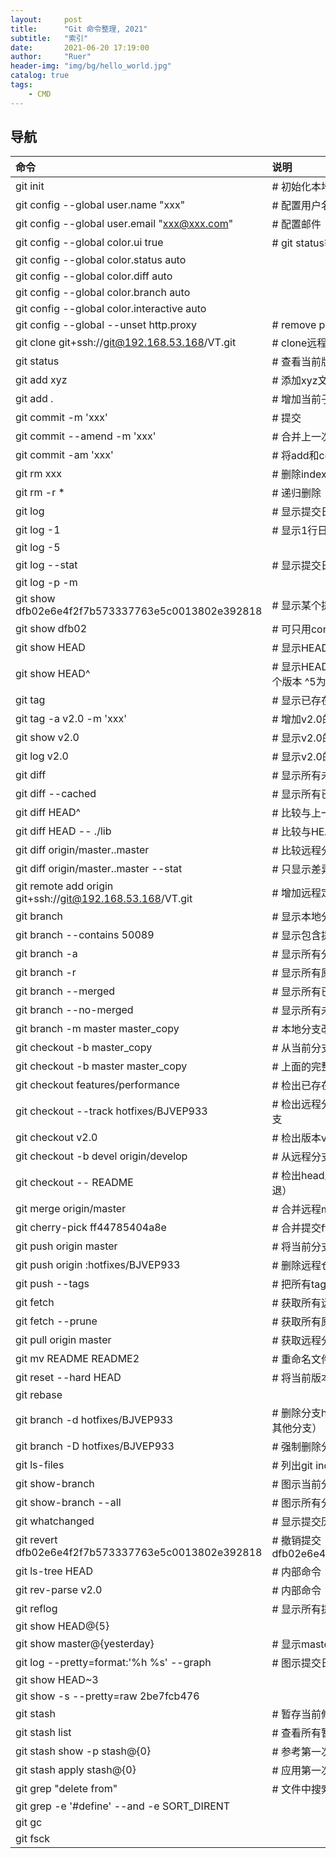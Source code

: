 ```yaml
---
layout:     post
title:      "Git 命令整理, 2021"
subtitle:   "索引"
date:       2021-06-20 17:19:00
author:     "Ruer"
header-img: "img/bg/hello_world.jpg"
catalog: true
tags:
    - CMD
---
```


## 导航

| 命令 | 说明 |
| :--- | :--- |
| git init                                                  | # 初始化本地git仓库（创建新仓库）|
| git config --global user.name "xxx"                       | # 配置用户名|
| git config --global user.email "xxx@xxx.com"              | # 配置邮件|
| git config --global color.ui true                         | # git status等命令自动着色|
| git config --global color.status auto| |
| git config --global color.diff auto| |
| git config --global color.branch auto| |
| git config --global color.interactive auto| |
| git config --global --unset http.proxy                    | # remove  proxy configuration on git |
| git clone git+ssh://git@192.168.53.168/VT.git             | # clone远程仓库 |
| git status                                                | # 查看当前版本状态（是否修改） |
| git add xyz                                               | # 添加xyz文件至index |
| git add .                                                 | # 增加当前子目录下所有更改过的文件至index | 
| git commit -m 'xxx'                                       | # 提交| 
| git commit --amend -m 'xxx'                               | # 合并上一次提交（用于反复修改）| 
| git commit -am 'xxx'                                      | # 将add和commit合为一步| 
| git rm xxx                                                | # 删除index中的文件| 
| git rm -r *                                               | # 递归删除| 
| git log                                                   | # 显示提交日志| 
| git log -1                                                | # 显示1行日志 -n为n行| 
| git log -5| | 
| git log --stat                                            | # 显示提交日志及相关变动文件| 
| git log -p -m| | 
| git show dfb02e6e4f2f7b573337763e5c0013802e392818         | # 显示某个提交的详细内容| 
| git show dfb02                                            | # 可只用commitid的前几位| 
| git show HEAD                                             | # 显示HEAD提交日志| 
| git show HEAD^                                            | # 显示HEAD的父（上一个版本）的提交日志 ^^ 为上两个版本 ^5为上5个版本 |
| git tag                                                   | # 显示已存在的tag|
| git tag -a v2.0 -m 'xxx'                                  | # 增加v2.0的tag|
| git show v2.0                                             | # 显示v2.0的日志及详细内容|
| git log v2.0                                              | # 显示v2.0的日志|
| git diff                                                  | # 显示所有未添加至index的变更|
| git diff --cached                                         | # 显示所有已添加index但还未commit的变更|
| git diff HEAD^                                            | # 比较与上一个版本的差异|
| git diff HEAD -- ./lib                                    | # 比较与HEAD版本lib目录的差异|
| git diff origin/master..master                            | # 比较远程分支master上有本地分支master上没有的|
| git diff origin/master..master --stat                     | # 只显示差异的文件，不显示具体内容|
| git remote add origin git+ssh://git@192.168.53.168/VT.git | # 增加远程定义（用于push/pull/fetch）|
| git branch                                                | # 显示本地分支|
| git branch --contains 50089                               | # 显示包含提交50089的分支|
| git branch -a                                             | # 显示所有分支|
| git branch -r                                             | # 显示所有原创分支|
| git branch --merged                                       | # 显示所有已合并到当前分支的分支|
| git branch --no-merged                                    | # 显示所有未合并到当前分支的分支|
| git branch -m master master_copy                          | # 本地分支改名|
| git checkout -b master_copy                               | # 从当前分支创建新分支master_copy并检出|
| git checkout -b master master_copy                        | # 上面的完整版|
| git checkout features/performance                         | # 检出已存在的features/performance分支|
| git checkout --track hotfixes/BJVEP933                    | # 检出远程分支hotfixes/BJVEP933并创建本地跟踪分支|
| git checkout v2.0                                         | # 检出版本v2.0|
| git checkout -b devel origin/develop                      | # 从远程分支develop创建新本地分支devel并检出|
| git checkout -- README                                    | # 检出head版本的README文件（可用于修改错误回退）|
| git merge origin/master                                   | # 合并远程master分支至当前分支|
| git cherry-pick ff44785404a8e                             | # 合并提交ff44785404a8e的修改|
| git push origin master                                    | # 将当前分支push到远程master分支|
| git push origin :hotfixes/BJVEP933                        | # 删除远程仓库的hotfixes/BJVEP933分支|
| git push --tags                                           | # 把所有tag推送到远程仓库|
| git fetch                                                 | # 获取所有远程分支（不更新本地分支，另需merge）|
| git fetch --prune                                         | # 获取所有原创分支并清除服务器上已删掉的分支|
| git pull origin master                                    | # 获取远程分支master并merge到当前分支|
| git mv README README2                                     | # 重命名文件README为README2|
| git reset --hard HEAD                                     | # 将当前版本重置为HEAD（通常用于merge失败回退）|
| git rebase| |
| git branch -d hotfixes/BJVEP933                           | # 删除分支hotfixes/BJVEP933（本分支修改已合并到其他分支）|
| git branch -D hotfixes/BJVEP933                           | # 强制删除分支hotfixes/BJVEP933|
| git ls-files                                              | # 列出git index包含的文件|
| git show-branch                                           | # 图示当前分支历史|
| git show-branch --all                                     | # 图示所有分支历史|
| git whatchanged                                           | # 显示提交历史对应的文件修改|
| git revert dfb02e6e4f2f7b573337763e5c0013802e392818       | # 撤销提交dfb02e6e4f2f7b573337763e5c0013802e392818|
| git ls-tree HEAD                                          | # 内部命令：显示某个git对象|
| git rev-parse v2.0                                        | # 内部命令：显示某个ref对于的SHA1 HASH|
| git reflog                                                | # 显示所有提交，包括孤立节点|
| git show HEAD@{5}| |
| git show master@{yesterday}                               | # 显示master分支昨天的状态|
| git log --pretty=format:'%h %s' --graph                   | # 图示提交日志|
| git show HEAD~3| |
| git show -s --pretty=raw 2be7fcb476| |
| git stash                                                 | # 暂存当前修改，将所有至为HEAD状态|
| git stash list                                            | # 查看所有暂存|
| git stash show -p stash@{0}                               | # 参考第一次暂存|
| git stash apply stash@{0}                                 | # 应用第一次暂存|
| git grep "delete from"                                    | # 文件中搜索文本“delete from”|
| git grep -e '#define' --and -e SORT_DIRENT| |
| git gc| |
| git fsck| |